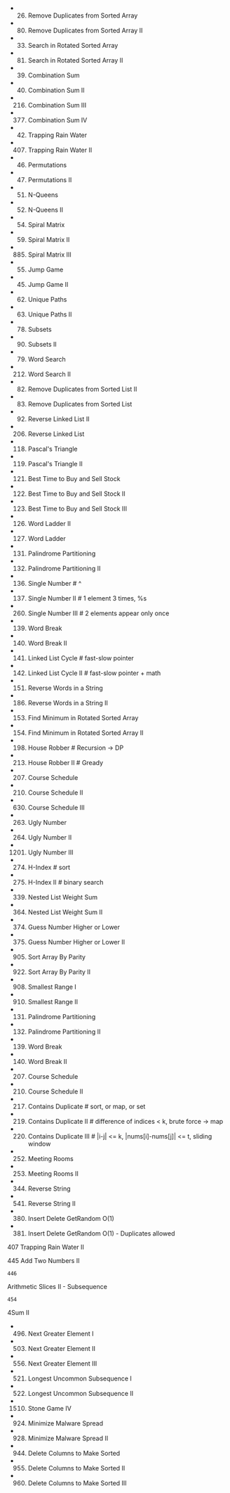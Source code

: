 - 26. Remove Duplicates from Sorted Array
- 80. Remove Duplicates from Sorted Array II


- 33. Search in Rotated Sorted Array
- 81. Search in Rotated Sorted Array II  


- 39.	Combination Sum    
- 40. Combination Sum II    
- 216. Combination Sum III  
- 377. Combination Sum IV    


- 42. Trapping Rain Water    
- 407. Trapping Rain Water II    


- 46.	Permutations    
- 47. Permutations II   


- 51. N-Queens    
- 52. N-Queens II   


- 54. Spiral Matrix
- 59. Spiral Matrix II 
- 885. Spiral Matrix III  


- 55. Jump Game    
- 45. Jump Game II   


- 62. Unique Paths
- 63. Unique Paths II


- 78. Subsets   
- 90. Subsets II   



- 79. Word Search
- 212. Word Search II    


- 82. Remove Duplicates from Sorted List II    
- 83.	Remove Duplicates from Sorted List  


- 92. Reverse Linked List II    
- 206. Reverse Linked List


- 118. Pascal's Triangle 
- 119. Pascal's Triangle II


- 121. Best Time to Buy and Sell Stock     
- 122. Best Time to Buy and Sell Stock II    
- 123. Best Time to Buy and Sell Stock III    


- 126. Word Ladder II    
- 127. Word Ladder    


- 131. Palindrome Partitioning    
- 132. Palindrome Partitioning II



- 136. Single Number             # ^
- 137. Single Number II          # 1 element 3 times, %s
- 260. Single Number III         # 2 elements appear only once



- 139. Word Break    
- 140. Word Break II    



- 141. Linked List Cycle            # fast-slow pointer
- 142. Linked List Cycle II         # fast-slow pointer + math


- 151.	Reverse Words in a String    
- 186.	Reverse Words in a String II


- 153. Find Minimum in Rotated Sorted Array    
- 154. Find Minimum in Rotated Sorted Array II    


- 198. House Robber                 # Recursion -> DP 
- 213. House Robber II              # Gready 


- 207. Course Schedule   
- 210. Course Schedule II    
- 630. Course Schedule III    


- 263. Ugly Number    
- 264. Ugly Number II    
- 1201. Ugly Number III   


- 274. H-Index               # sort	
- 275. H-Index II            # binary search


- 339. Nested List Weight Sum 
- 364. Nested List Weight Sum II


- 374. Guess Number Higher or Lower    
- 375. Guess Number Higher or Lower II    


- 905. Sort Array By Parity    
- 922. Sort Array By Parity II   


- 908. Smallest Range I    
- 910. Smallest Range II    



- 131. Palindrome Partitioning    
- 132. Palindrome Partitioning II    


- 139. Word Break    
- 140. Word Break II    


- 207. Course Schedule    
- 210. Course Schedule II    


- 217. Contains Duplicate         # sort, or map, or set
- 219. Contains Duplicate II      # difference of indices < k, brute force -> map
- 220. Contains Duplicate III     # |i-j| <= k, |nums[i]-nums[j]| <= t, sliding window


- 252. Meeting Rooms    
- 253. Meeting Rooms II    


- 344. Reverse String    
- 541. Reverse String II   


- 380. Insert Delete GetRandom O(1)    
- 381. Insert Delete GetRandom O(1) - Duplicates allowed    



407	
Trapping Rain Water II    


445	
Add Two Numbers II    

	446	
Arithmetic Slices II - Subsequence    


	454	
4Sum II    


- 496. Next Greater Element I  
- 503. Next Greater Element II   
- 556. Next Greater Element III    


- 521. Longest Uncommon Subsequence I     
- 522. Longest Uncommon Subsequence II    




- 1510.	Stone Game IV    


- 924. Minimize Malware Spread    
- 928. Minimize Malware Spread II    


- 944. Delete Columns to Make Sorted  
- 955. Delete Columns to Make Sorted II    
- 960. Delete Columns to Make Sorted III    